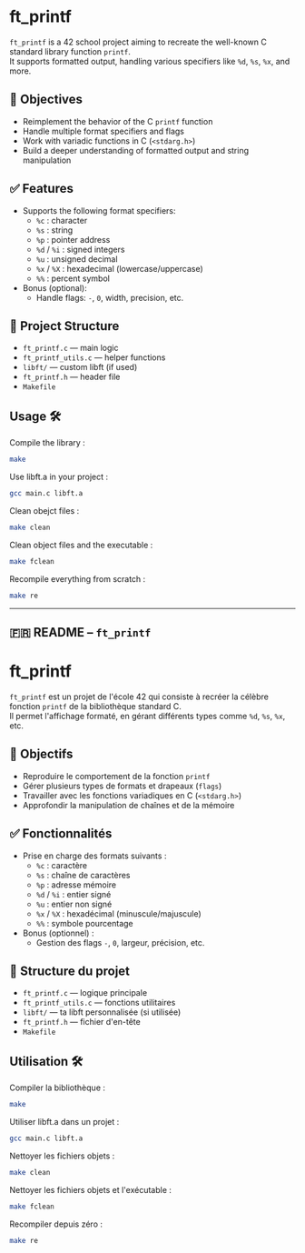 # ft_printf

`ft_printf` is a 42 school project aiming to recreate the well-known C standard library function `printf`.  
It supports formatted output, handling various specifiers like `%d`, `%s`, `%x`, and more.

## 🎯 Objectives

- Reimplement the behavior of the C `printf` function
- Handle multiple format specifiers and flags
- Work with variadic functions in C (`<stdarg.h>`)
- Build a deeper understanding of formatted output and string manipulation

## ✅ Features

- Supports the following format specifiers:
  - `%c` : character
  - `%s` : string
  - `%p` : pointer address
  - `%d` / `%i` : signed integers
  - `%u` : unsigned decimal
  - `%x` / `%X` : hexadecimal (lowercase/uppercase)
  - `%%` : percent symbol
- Bonus (optional):
  - Handle flags: `-`, `0`, width, precision, etc.

## 📁 Project Structure

- `ft_printf.c` — main logic
- `ft_printf_utils.c` — helper functions
- `libft/` — custom libft (if used)
- `ft_printf.h` — header file
- `Makefile`

## Usage 🛠️

Compile the library :

```bash
make
```

Use libft.a in your project :

```bash
gcc main.c libft.a
```

Clean obejct files :

```bash
make clean
```

Clean object files and the executable :

```bash
make fclean
```

Recompile everything from scratch :

```bash
make re
```

---

## 🇫🇷 README – `ft_printf`


# ft_printf

`ft_printf` est un projet de l'école 42 qui consiste à recréer la célèbre fonction `printf` de la bibliothèque standard C.  
Il permet l'affichage formaté, en gérant différents types comme `%d`, `%s`, `%x`, etc.

## 🎯 Objectifs

- Reproduire le comportement de la fonction `printf`
- Gérer plusieurs types de formats et drapeaux (`flags`)
- Travailler avec les fonctions variadiques en C (`<stdarg.h>`)
- Approfondir la manipulation de chaînes et de la mémoire

## ✅ Fonctionnalités

- Prise en charge des formats suivants :
  - `%c` : caractère
  - `%s` : chaîne de caractères
  - `%p` : adresse mémoire
  - `%d` / `%i` : entier signé
  - `%u` : entier non signé
  - `%x` / `%X` : hexadécimal (minuscule/majuscule)
  - `%%` : symbole pourcentage
- Bonus (optionnel) :
  - Gestion des flags `-`, `0`, largeur, précision, etc.

## 📁 Structure du projet

- `ft_printf.c` — logique principale
- `ft_printf_utils.c` — fonctions utilitaires
- `libft/` — ta libft personnalisée (si utilisée)
- `ft_printf.h` — fichier d'en-tête
- `Makefile`

## Utilisation 🛠️

Compiler la bibliothèque :

```bash
make
```

Utiliser libft.a dans un projet :

```bash
gcc main.c libft.a
```

Nettoyer les fichiers objets :

```bash
make clean
```

Nettoyer les fichiers objets et l'exécutable :

```bash
make fclean
```

Recompiler depuis zéro :

```bash
make re
